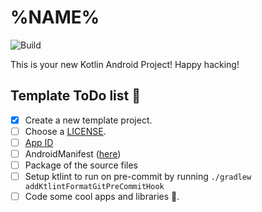 # %NAME%

![Build](https://github.com/%REPOSITORY%/workflows/Build/badge.svg)

This is your new Kotlin Android Project! Happy hacking!

## Template ToDo list 👣

- [x] Create a new template project.
- [ ] Choose a [LICENSE](https://github.com/%REPOSITORY%/community/license/new?branch=main).
- [ ] [App ID](buildSrc/src/main/java/Coordinates.kt)
- [ ] AndroidManifest ([here](app/src/main/AndroidManifest.xml))
- [ ] Package of the source files
- [ ] Setup ktlint to run on pre-commit by running `./gradlew addKtlintFormatGitPreCommitHook `
- [ ] Code some cool apps and libraries 🚀.
